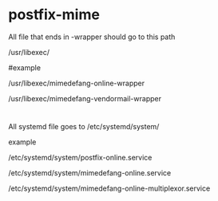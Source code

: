 # postfix-mime
All file that ends in -wrapper should go to this path

/usr/libexec/

#example 

/usr/libexec/mimedefang-online-wrapper


/usr/libexec/mimedefang-vendormail-wrapper

#
All systemd file goes to /etc/systemd/system/


example

/etc/systemd/system/postfix-online.service

/etc/systemd/system/mimedefang-online.service

/etc/systemd/system/mimedefang-online-multiplexor.service
